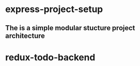 # express-project-setup

## The is a simple modular stucture project architecture
# redux-todo-backend
